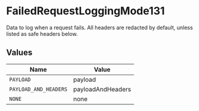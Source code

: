 # FailedRequestLoggingMode131

Data to log when a request fails. All headers are redacted by default, unless listed as safe headers below.


## Values

| Name                  | Value                 |
| --------------------- | --------------------- |
| `PAYLOAD`             | payload               |
| `PAYLOAD_AND_HEADERS` | payloadAndHeaders     |
| `NONE`                | none                  |